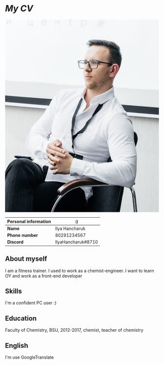 # ___My CV___

![myself](\img\0057.jpg)

| **Personal information** | **:)**                          |
|--------------------------|---------------------------------|
| **Name**                 |  Ilya Hancharuk                 |
| **Phone number**         | 80291234567                     |
| **Discord**              | IlyaHancharuk#8710              |

## **About myself**

I am a fitness trainer. I used to work as a chemist-engineer. I want to learn OY and work as a front-end developer

## **Skills**
I'm a confident PC user :)

## **Education**
Faculty of Chemistry, BSU, 2012-2017, chemist, teacher of chemistry

## **English**
I'm use GoogleTranslate
